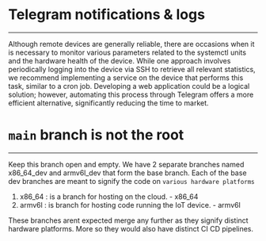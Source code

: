 # Telegram notifications & logs
----

Although remote devices are generally reliable, there are occasions when it is necessary to monitor various parameters related to the systemctl units and the hardware health of the device. While one approach involves periodically logging into the device via SSH to retrieve all relevant statistics, we recommend implementing a service on the device that performs this task, similar to a cron job. Developing a web application could be a logical solution; however, automating this process through Telegram offers a more efficient alternative, significantly reducing the time to market.

# `main` branch is not the root
------

Keep this branch open and empty. We have 2 separate branches named x86_64_dev and armv6l_dev that form the base branch. Each of the base dev branches are meant to signify the code on `various hardware platforms`
1. x86_64 : is a branch for hosting on the cloud. - x86_64
2. armv6l : is branch for hosting code running the IoT device. - armv6l

These branches arent expected merge any further as they signify distinct hardware platforms. More so they would also have distinct CI CD pipelines.
